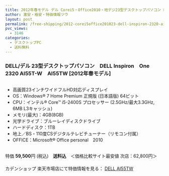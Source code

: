 ```yaml
---
title: 2012年春モデル デル Corei5・Office2010・地デジ23型デスクトップパソコン DELL Inspiron One 2320 AI55T-W 特価59,500円！送料無料！
author: 激安・格安・特価情報ツウ
layout: post
permalink: /free-shipping/2012-corei5office201023-dell-inspiron-2320-ai55tw-59500.html
pvc_views:
  - 3146
categories:
  - デスクトップPC
  - 送料無料
---
```

### DELL/デル 23型デスクトップパソコン　DELL Inspiron　One 2320 AI55T-W　AI55TW [2012年春モデル] 

<div class="img-bg2 img_L">
  <a href="http://hb.afl.rakuten.co.jp/hgc/0e44a751.4563fbf8.0e44a752.428beab6/?pc=http%3a%2f%2fitem.rakuten.co.jp%2fkaen-web%2fai55twt%2f%3fscid%3daf_ich_link_img&m=http%3a%2f%2fm.rakuten.co.jp%2fkaen-web%2fi%2f10002967%2f" target="_blank"><img src="http://hbb.afl.rakuten.co.jp/hgb/?pc=http%3a%2f%2fthumbnail.image.rakuten.co.jp%2f%400_mall%2fkaen-web%2fcabinet%2f01780617%2fimg58426796.jpg%3f_ex%3d128x128&m=http%3a%2f%2fthumbnail.image.rakuten.co.jp%2f%400_mall%2fkaen-web%2fcabinet%2f01780617%2fimg58426796.jpg" border="0" title="" alt="" /></a>
</div>

<!--more-->

  * 高画質23インチワイドフルHD対応ディスプレイ
  * OS：Windows® 7 Home Premium 正規版 (日本語版) 64ビット
  * CPU：インテル® Core™ i5-2400S プロセッサー (2.5GHz/最大3.3GHz, 6MB L3キャッシュ)
  * メモリ(最大)：4GB(8GB)
  * 光学ドライブ：ブルーレイディスクドライブ
  * ハードディスク：1TB
  * 地上／BS・110度CSデジタルテレビチューナー（リモコン付属）
  * OFFICE：Microsoft® Office personal　2010

<br clear="all" />特価 <span class="tokka-price"><strong>59,500</strong></span>円 (税込)　**送料込**　＜価格比較サイト最安値 次店：62,800円＞  
　　  
カデンショップ 楽天市場店にて特価情報を見る： <a href="http://hb.afl.rakuten.co.jp/hgc/0e44a751.4563fbf8.0e44a752.428beab6/?pc=http%3a%2f%2fitem.rakuten.co.jp%2fkaen-web%2fai55twt%2f%3fscid%3daf_ich_link_img&m=http%3a%2f%2fm.rakuten.co.jp%2fkaen-web%2fi%2f10002967%2f" target="_blank"><span class="fs150p">DELL AI55TW</span></a>